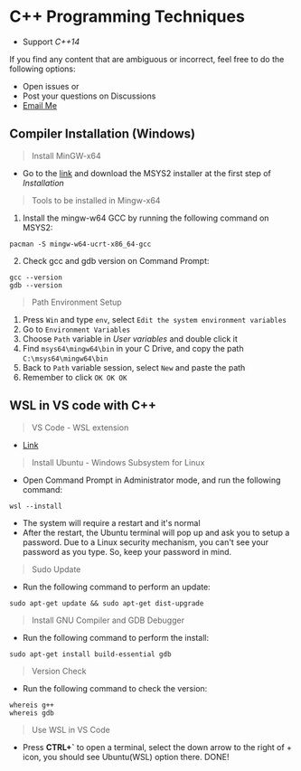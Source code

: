 # C++ Programming Techniques

* Support *C++14*

If you find any content that are ambiguous or incorrect, feel free to do the following options:

* Open issues or
* Post your questions on Discussions
* [Email Me](chrisiogwaan@gmail.com)

## Compiler Installation (Windows)

> Install MinGW-x64

* Go to the [link](https://www.msys2.org/) and download the MSYS2 installer at the first step of _Installation_

> Tools to be installed in Mingw-x64

1. Install the mingw-w64 GCC by running the following command on MSYS2:

```
pacman -S mingw-w64-ucrt-x86_64-gcc
```

2. Check gcc and gdb version on Command Prompt:

```
gcc --version
gdb --version
```

> Path Environment Setup

1. Press `Win` and type `env`, select `Edit the system environment variables`
2. Go to `Environment Variables`
3. Choose `Path` variable in _User variables_ and double click it
4. Find `msys64\mingw64\bin` in your C Drive, and copy the path `C:\msys64\mingw64\bin`
5. Back to `Path` variable session, select `New` and paste the path
6. Remember to click `OK OK OK`

## WSL in VS code with C++

> VS Code - WSL extension

* [Link](https://marketplace.visualstudio.com/items?itemName=ms-vscode-remote.remote-wsl)

> Install Ubuntu - Windows Subsystem for Linux

* Open Command Prompt in Administrator mode, and run the following command:
```
wsl --install
```
* The system will require a restart and it's normal
* After the restart, the Ubuntu terminal will pop up and ask you to setup a password. Due to a Linux security mechanism, you can't see your password as you type. So, keep your password in mind.

> Sudo Update

* Run the following command to perform an update:
```
sudo apt-get update && sudo apt-get dist-upgrade
```

> Install GNU Compiler and GDB Debugger

* Run the following command to perform the install:
```
sudo apt-get install build-essential gdb
```

> Version Check

* Run the following command to check the version:
```
whereis g++
whereis gdb
```

> Use WSL in VS Code

* Press **CTRL+`** to open a terminal, select the down arrow to the right of + icon, you should see Ubuntu(WSL) option there. DONE!

